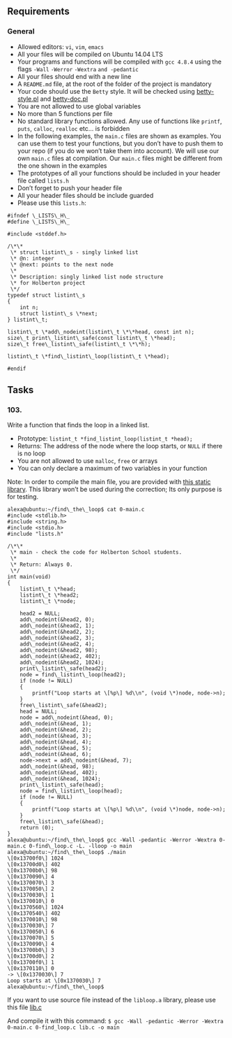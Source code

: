 ## Requirements

### General

*   Allowed editors: `vi`, `vim`, `emacs`
*   All your files will be compiled on Ubuntu 14.04 LTS
*   Your programs and functions will be compiled with `gcc 4.8.4` using the flags `-Wall` `-Werror` `-Wextra` `and -pedantic`
*   All your files should end with a new line
*   A `README.md` file, at the root of the folder of the project is mandatory
*   Your code should use the `Betty` style. It will be checked using [betty-style.pl](https://github.com/hs-hq/Betty/blob/master/betty-style.pl "betty-style.pl") and [betty-doc.pl](https://github.com/hs-hq/Betty/blob/master/betty-doc.pl "betty-doc.pl")
*   You are not allowed to use global variables
*   No more than 5 functions per file
*   No standard library functions allowed. Any use of functions like `printf`, `puts`, `calloc`, `realloc` etc… is forbidden
*   In the following examples, the `main.c` files are shown as examples. You can use them to test your functions, but you don’t have to push them to your repo (if you do we won’t take them into account). We will use our own `main.c` files at compilation. Our `main.c` files might be different from the one shown in the examples
*   The prototypes of all your functions should be included in your header file called `lists.h`
*   Don’t forget to push your header file
*   All your header files should be include guarded
*   Please use this `lists.h`:
```
#ifndef \_LISTS\_H\_
#define \_LISTS\_H\_

#include <stddef.h>

/\*\*
 \* struct listint\_s - singly linked list
 \* @n: integer
 \* @next: points to the next node
 \*
 \* Description: singly linked list node structure
 \* for Holberton project
 \*/
typedef struct listint\_s
{
    int n;
    struct listint\_s \*next;
} listint\_t;

listint\_t \*add\_nodeint(listint\_t \*\*head, const int n);
size\_t print\_listint\_safe(const listint\_t \*head);
size\_t free\_listint\_safe(listint\_t \*\*h);

listint\_t \*find\_listint\_loop(listint\_t \*head);

#endif
```
## Tasks

### 103.

Write a function that finds the loop in a linked list.

*   Prototype: `listint_t *find_listint_loop(listint_t *head);`
*   Returns: The address of the node where the loop starts, or `NULL` if there is no loop
*   You are not allowed to use `malloc`, `free` or arrays
*   You can only declare a maximum of two variables in your function

Note: In order to compile the main file, you are provided with [this static library](https://s3.eu-west-3.amazonaws.com/hbtn.intranet.project.files/interviews/472/libloop.a "this static library"). This library won’t be used during the correction; Its only purpose is for testing.
```
alexa@ubuntu:~/find\_the\_loop$ cat 0-main.c
#include <stdlib.h>
#include <string.h>
#include <stdio.h>
#include "lists.h"

/\*\*
 \* main - check the code for Holberton School students.
 \*
 \* Return: Always 0.
 \*/
int main(void)
{
    listint\_t \*head;
    listint\_t \*head2;
    listint\_t \*node;

    head2 = NULL;
    add\_nodeint(&head2, 0);
    add\_nodeint(&head2, 1);
    add\_nodeint(&head2, 2);
    add\_nodeint(&head2, 3);
    add\_nodeint(&head2, 4);
    add\_nodeint(&head2, 98);
    add\_nodeint(&head2, 402);
    add\_nodeint(&head2, 1024);
    print\_listint\_safe(head2);
    node = find\_listint\_loop(head2);
    if (node != NULL)
    {
        printf("Loop starts at \[%p\] %d\\n", (void \*)node, node->n);
    }
    free\_listint\_safe(&head2);
    head = NULL;
    node = add\_nodeint(&head, 0);
    add\_nodeint(&head, 1);
    add\_nodeint(&head, 2);
    add\_nodeint(&head, 3);
    add\_nodeint(&head, 4);
    add\_nodeint(&head, 5);
    add\_nodeint(&head, 6);
    node->next = add\_nodeint(&head, 7);
    add\_nodeint(&head, 98);
    add\_nodeint(&head, 402);
    add\_nodeint(&head, 1024);
    print\_listint\_safe(head);
    node = find\_listint\_loop(head);
    if (node != NULL)
    {
        printf("Loop starts at \[%p\] %d\\n", (void \*)node, node->n);
    }
    free\_listint\_safe(&head);
    return (0);
}
alexa@ubuntu:~/find\_the\_loop$ gcc -Wall -pedantic -Werror -Wextra 0-main.c 0-find\_loop.c -L. -lloop -o main
alexa@ubuntu:~/find\_the\_loop$ ./main
\[0x13700f0\] 1024
\[0x13700d0\] 402
\[0x13700b0\] 98
\[0x1370090\] 4
\[0x1370070\] 3
\[0x1370050\] 2
\[0x1370030\] 1
\[0x1370010\] 0
\[0x1370560\] 1024
\[0x1370540\] 402
\[0x1370010\] 98
\[0x1370030\] 7
\[0x1370050\] 6
\[0x1370070\] 5
\[0x1370090\] 4
\[0x13700b0\] 3
\[0x13700d0\] 2
\[0x13700f0\] 1
\[0x1370110\] 0
-> \[0x1370030\] 7
Loop starts at \[0x1370030\] 7
alexa@ubuntu:~/find\_the\_loop$
```
If you want to use source file instead of the `libloop.a` library, please use this file [lib.c](https://s3.eu-west-3.amazonaws.com/hbtn.intranet/uploads/text/2021/1/79eebf4f9215073644b8cd766a88c8a3f3a0fd88.c?X-Amz-Algorithm=AWS4-HMAC-SHA256&X-Amz-Credential=AKIA4MYA5JM5DUTZGMZG%2F20250602%2Feu-west-3%2Fs3%2Faws4_request&X-Amz-Date=20250602T071631Z&X-Amz-Expires=345600&X-Amz-SignedHeaders=host&X-Amz-Signature=703f2179b4ae0737a54d3bc3a289ed5ec4206a19e79e8e6fe578142260a6965f "lib.c")

And compile it with this command: `$ gcc -Wall -pedantic -Werror -Wextra 0-main.c 0-find_loop.c lib.c -o main`
